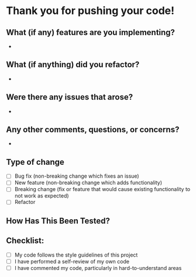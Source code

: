 # Thank you for pushing your code!
## What (if any) features are you implementing?
-

## What (if anything) did you refactor?
-

## Were there any issues that arose?
-

## Any other comments, questions, or concerns?
-

## Type of change
- [ ] Bug fix (non-breaking change which fixes an issue)
- [ ] New feature (non-breaking change which adds functionality)
- [ ] Breaking change (fix or feature that would cause existing functionality to not work as expected)
- [ ] Refactor

## How Has This Been Tested?


## Checklist:
- [ ] My code follows the style guidelines of this project
- [ ] I have performed a self-review of my own code
- [ ] I have commented my code, particularly in hard-to-understand areas
